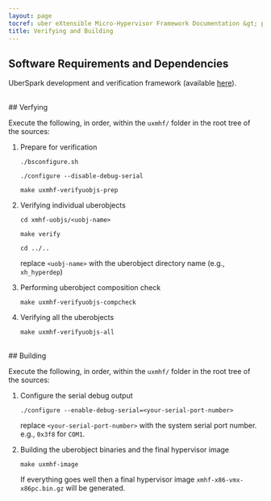 ```yaml
---
layout: page
tocref: uber eXtensible Micro-Hypervisor Framework Documentation &gt; pc-intel-x86_32 
title: Verifying and Building
---
```


## Software Requirements and Dependencies

UberSpark development and verification framework (available [here](http://uberspark.org)).


<br/>  
## Verfying

Execute the following, in order, within the `uxmhf/` folder in the root
tree of the sources:


1.	Prepare for verification
   
	`./bsconfigure.sh`
   
	`./configure --disable-debug-serial`
      
	`make uxmhf-verifyuobjs-prep`


2.	Verifying individual uberobjects

	`cd xmhf-uobjs/<uobj-name>`
	
	`make verify`
	
	`cd ../..`

	replace `<uobj-name>` with the uberobject directory name (e.g., `xh_hyperdep`)


3.	Performing uberobject composition check
	
	`make uxmhf-verifyuobjs-compcheck`


4.	Verifying all the uberobjects
	
	`make uxmhf-verifyuobjs-all`



<br/>  
## Building
 
Execute the following, in order, within the `uxmhf/` folder in the root
tree of the sources:
 
1.	Configure the serial debug output

	`./configure --enable-debug-serial=<your-serial-port-number>`

	replace `<your-serial-port-number>` with the system serial port number.
	e.g., `0x3f8` for `COM1`.

 
2.	Building the uberobject binaries and the final hypervisor image

      
	`make uxmhf-image`
	
	If everything goes well then a final hypervisor image `xmhf-x86-vmx-x86pc.bin.gz` will be generated.
 	